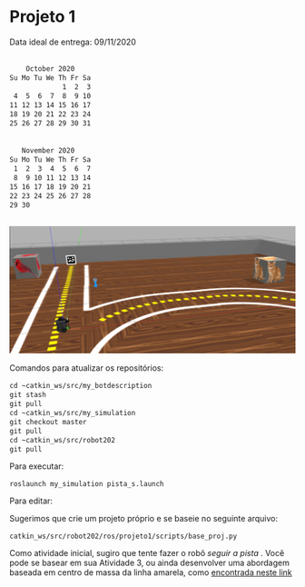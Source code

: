 
# Projeto 1

Data ideal de entrega: 09/11/2020


```

    October 2020
Su Mo Tu We Th Fr Sa
             1  2  3
 4  5  6  7  8  9 10
11 12 13 14 15 16 17
18 19 20 21 22 23 24
25 26 27 28 29 30 31


   November 2020
Su Mo Tu We Th Fr Sa
 1  2  3  4  5  6  7
 8  9 10 11 12 13 14
15 16 17 18 19 20 21
22 23 24 25 26 27 28
29 30


```



<img src="./pista_virtual.jpg">

Comandos para atualizar os repositórios:

    cd ~catkin_ws/src/my_botdescription
    git stash
    git pull
    cd ~catkin_ws/src/my_simulation
    git checkout master
    git pull
    cd ~catkin_ws/src/robot202
    git pull

Para executar:

	roslaunch my_simulation pista_s.launch
	
Para editar:

Sugerimos que crie um projeto próprio e se baseie no seguinte arquivo:

    catkin_ws/src/robot202/ros/projeto1/scripts/base_proj.py


Como atividade inicial, sugiro que tente fazer o robô *seguir a pista* . Você pode se basear em sua Atividade 3, ou ainda desenvolver uma abordagem baseada em centro de massa da linha amarela, como [encontrada neste link](https://github.com/osrf/rosbook/blob/master/followbot/follower_color_filter.py)


